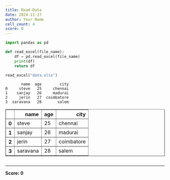 ```yaml
---
title: Read-Data
date: 2024-11-27
author: Your Name
cell_count: 4
score: 0
---
```


```python
import pandas as pd
```


```python
def read_excel(file_name):
    df = pd.read_excel(file_name)
    print(df)
    return df
```


```python
read_excel("data.xlsx")
```

           name  age        city
    0     steve   25     chennai
    1    sanjay   26     madurai
    2     jerin   27  coimbatore
    3  saravana   28       salem





<div>
<style scoped>
    .dataframe tbody tr th:only-of-type {
        vertical-align: middle;
    }

    .dataframe tbody tr th {
        vertical-align: top;
    }

    .dataframe thead th {
        text-align: right;
    }
</style>
<table border="1" class="dataframe">
  <thead>
    <tr style="text-align: right;">
      <th></th>
      <th>name</th>
      <th>age</th>
      <th>city</th>
    </tr>
  </thead>
  <tbody>
    <tr>
      <th>0</th>
      <td>steve</td>
      <td>25</td>
      <td>chennai</td>
    </tr>
    <tr>
      <th>1</th>
      <td>sanjay</td>
      <td>26</td>
      <td>madurai</td>
    </tr>
    <tr>
      <th>2</th>
      <td>jerin</td>
      <td>27</td>
      <td>coimbatore</td>
    </tr>
    <tr>
      <th>3</th>
      <td>saravana</td>
      <td>28</td>
      <td>salem</td>
    </tr>
  </tbody>
</table>
</div>




```python

```


---
**Score: 0**
